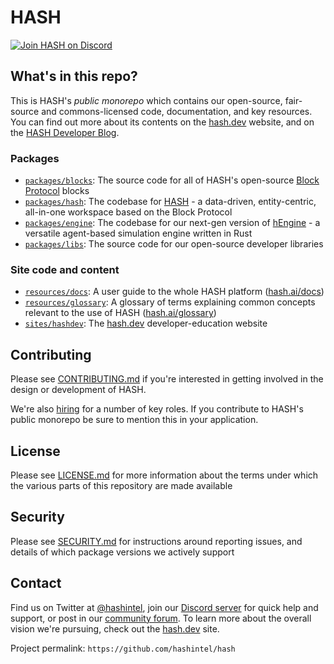 # HASH

<a href="https://hash.ai/discord?utm_medium=organic&utm_source=github_readme_hash-repo_root"><img src="https://img.shields.io/discord/840573247803097118" alt="Join HASH on Discord" /></a>

## What's in this repo?

This is HASH's _public monorepo_ which contains our open-source, fair-source and commons-licensed code, documentation, and key resources. You can find out more about its contents on the [hash.dev](https://hash.dev/) website, and on the [HASH Developer Blog](https://hash.dev/blog).

### Packages

- [`packages/blocks`](packages/blocks): The source code for all of HASH's open-source [Block Protocol](https://github.com/blockprotocol/blockprotocol) blocks
- [`packages/hash`](packages/hash): The codebase for [HASH](https://hash.ai/platform/hash) - a data-driven, entity-centric, all-in-one workspace based on the Block Protocol
- [`packages/engine`](packages/engine): The codebase for our next-gen version of [hEngine](https://hash.ai/platform/engine) - a versatile agent-based simulation engine written in Rust
- [`packages/libs`](packages/libs): The source code for our open-source developer libraries

### Site code and content

- [`resources/docs`](resources/docs): A user guide to the whole HASH platform ([hash.ai/docs](https://hash.ai/docs))
- [`resources/glossary`](resources/glossary): A glossary of terms explaining common concepts relevant to the use of HASH ([hash.ai/glossary](https://hash.ai/glossary))
- [`sites/hashdev`](sites/hashdev): The [hash.dev](https://hash.dev/) developer-education website

## Contributing

Please see [CONTRIBUTING.md](CONTRIBUTING.md) if you're interested in getting involved in the design or development of HASH.

We're also [hiring](https://hash.ai/careers) for a number of key roles. If you contribute to HASH's public monorepo be sure to mention this in your application.

## License

Please see [LICENSE.md](LICENSE.md) for more information about the terms under which the various parts of this repository are made available

## Security

Please see [SECURITY.md](SECURITY.md) for instructions around reporting issues, and details of which package versions we actively support

## Contact

Find us on Twitter at [@hashintel](https://twitter.com/hashintel), join our [Discord server](https://hash.ai/discord) for quick help and support, or post in our [community forum](https://hash.community/). To learn more about the overall vision we're pursuing, check out the [hash.dev](https://hash.dev/) site.

Project permalink: `https://github.com/hashintel/hash`
